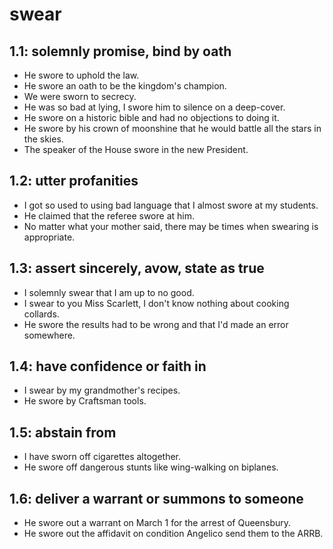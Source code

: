 # swear
## 1.1: solemnly promise, bind by oath

  *  He swore to uphold the law.
  *  He swore an oath to be the kingdom's champion.
  *  We were sworn to secrecy.
  *  He was so bad at lying, I swore him to silence on a deep-cover.
  *  He swore on a historic bible and had no objections to doing it.
  *  He swore by his crown of moonshine that he would battle all the stars in the skies.
  *  The speaker of the House swore in the new President.

## 1.2: utter profanities

  *  I got so used to using bad language that I almost swore at my students.
  *  He claimed that the referee swore at him.
  *  No matter what your mother said, there may be times when swearing is appropriate.

## 1.3: assert sincerely, avow, state as true

  *  I solemnly swear that I am up to no good.
  *  I swear to you Miss Scarlett, I don't know nothing about cooking collards.
  *  He swore the results had to be wrong and that I'd made an error somewhere.

## 1.4: have confidence or faith in

  *  I swear by my grandmother's recipes.
  *  He swore by Craftsman tools.

## 1.5: abstain from

  *  I have sworn off cigarettes altogether.
  *  He swore off dangerous stunts like wing-walking on biplanes.

## 1.6: deliver a warrant or summons to someone

  *  He swore out a warrant on March 1 for the arrest of Queensbury.
  *  He swore out the affidavit on condition Angelico send them to the ARRB.
